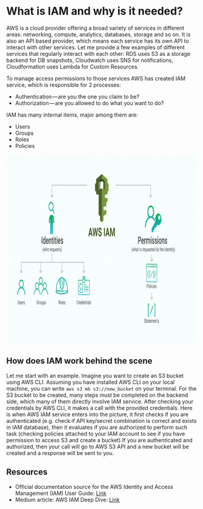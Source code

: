 # What is IAM and why is it needed?

AWS is a cloud provider offering a broad variety of services in different areas: networking, compute, analytics, databases, storage and so on. It is also an API based provider, which means each service has its own API to interact with other services. Let me provide a few examples of different services that regularly interact with each other: RDS uses S3 as a storage backend for DB snapshots, Cloudwatch uses SNS for notifications, Cloudformation uses Lambda for Custom Resources.

To manage access permissions to those services AWS has created IAM service, which is responsible for 2 processes:
 - Authentication — are you the one you claim to be?
 - Authorization — are you allowed to do what you want to do?

IAM has many internal items, major among them are: 
 - Users
 - Groups
 - Roles
 - Policies

<p align="center"> <img src="assets/IAM-overview.png" width="800" height="500"> </p>

## How does IAM work behind the scene

Let me start with an example. Imagine you want to create an S3 bucket using AWS CLI. Assuming you have installed AWS CLI on your local machine, you can write ```aws s3 mb s3://new_bucket``` on your terminal. For the S3 bucket to be created, many steps must be completed on the backend side, which many of them directly involve IAM service. After checking your credentials by AWS CLI, it makes a call with the provided credentials. Here is when AWS IAM service enters into the picture, it first checks if you are authenticated (e.g. check if API key/secret combination is correct and exists in IAM database), then it evaluates if you are authorized to perform such task (checking policies attached to your IAM account to see if you have permission to access S3 and create a bucket).If you are authenticated and authorized, then your call will go to AWS S3 API and a new bucket will be created and a response will be sent to you. 


## Resources 
- Official documentation source for the AWS Identity and Access Management (IAM) User Guide: [Link](https://github.com/awsdocs/iam-user-guide)
- Medium article: AWS IAM Deep Dive: [Link](https://medium.com/@thomas.storm/aws-iam-deep-dive-chapter-1-essentials-a9cfb1931a01)



